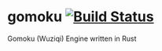 # gomoku [![Build Status](https://travis-ci.org/akuraj/gomoku.svg?branch=master)](https://travis-ci.org/akuraj/gomoku)

Gomoku (Wuziqi) Engine written in Rust
